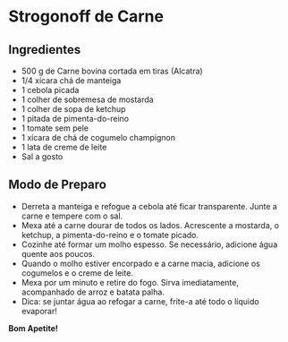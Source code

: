 # Strogonoff de Carne

## Ingredientes

- 500 g de Carne bovina cortada em tiras (Alcatra)
- 1/4 xícara chá de manteiga
- 1 cebola picada
- 1 colher de sobremesa de mostarda
- 1 colher de sopa de ketchup
- 1 pitada de pimenta-do-reino
- 1 tomate sem pele
- 1 xícara de chá de cogumelo champignon
- 1 lata de creme de leite
- Sal a gosto
  
## Modo de Preparo

- Derreta a manteiga e refogue a cebola até ficar transparente. Junte a carne e tempere com o sal.
- Mexa até a carne dourar de todos os lados. Acrescente a mostarda, o ketchup, a pimenta-do-reino e o tomate picado.
- Cozinhe até formar um molho espesso. Se necessário, adicione água quente aos poucos.
- Quando o molho estiver encorpado e a carne macia, adicione os cogumelos e o creme de leite.
- Mexa por um minuto e retire do fogo. Sirva imediatamente, acompanhado de arroz e batata palha.
- Dica: se juntar água ao refogar a carne, frite-a até todo o líquido evaporar!
  
**Bom Apetite!**
